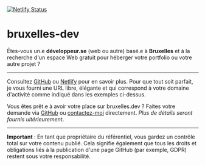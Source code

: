 [![Netlify Status](https://api.netlify.com/api/v1/badges/06d70d7c-98ca-467a-9fff-1286442eaa79/deploy-status)](https://app.netlify.com/sites/bruxelles-dev/deploys)

# bruxelles-dev

Êtes-vous un.e **développeur.se** (web ou autre) basé.e à **Bruxelles** et à la recherche d'un espace Web gratuit pour héberger votre portfolio ou votre autre projet ?

---

Consultez [GitHub](https://shr.wetrafa.xyz/2zcBcwZ) ou [Netlify](https://shr.wetrafa.xyz/2z0pjd4) pour en savoir plus. Pour que tout soit parfait, je vous fourni une URL libre, élégante et qui correspond à votre domaine d'activité comme indiqué dans les exemples ci-dessus.

Vous êtes prêt.e à avoir votre place sur bruxelles.dev ? Faites votre demande via [GitHub](https://github.com/jdbruxelles/bruxelles-dev) ou [contactez-moi](http://jose.bruxelles.dev/contact) directement. *Plus de détails seront fournis ultérieurement*.

---
**Important** : En tant que propriétaire du référentiel, vous gardez un contrôle total sur votre contenu publié. Cela signifie également que tous les droits et obligations liés à la publication d'une page GitHub (par exemple, GDPR) restent sous votre responsabilité.